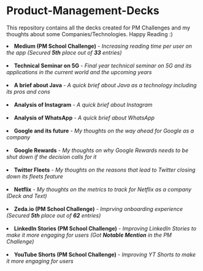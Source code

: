 # Product-Management-Decks
This repository contains all the decks created for PM Challenges and my thoughts about some Companies/Technologies. Happy Reading :)

<li><b>Medium (PM School Challenge)</b> - <i>Increasing reading time per user on the app (Secured <b>5th</b> place out of <b>33</b> entries)</i></li><br>
<li><b>Technical Seminar on 5G</b> - <i>Final year technical seminar on 5G and its applications in the current world and the upcoming years</i></li><br>
<li><b>A brief about Java</b> - <i>A quick brief about Java as a technology including its pros and cons</i></li><br>
<li><b>Analysis of Instagram</b> - <i>A quick brief about Instagram</i></li><br>
<li><b>Analysis of WhatsApp</b> - <i>A quick brief about WhatsApp</i></li><br>
<li><b>Google and its future</b> - <i>My thoughts on the way ahead for Google as a company</i></li><br>
<li><b>Google Rewards</b> - <i>My thoughts on why Google Rewards needs to be shut down if the decision calls for it</i></li><br>
<li><b>Twitter Fleets</b> - <i>My thoughts on the reasons that lead to Twitter closing down its fleets feature</i></li><br>
<li><b>Netflix</b> - <i>My thoughts on the metrics to track for Netflix as a company (Deck and Text)</i></li><br>
<li><b>Zeda.io (PM School Challenge)</b> - <i>Imprving onboarding experience (Secured <b>5th</b> place out of <b>62</b> entries)</i></li><br>
<li><b>LinkedIn Stories (PM School Challenge)</b> - <i>Improving LinkedIn Stories to make it more engaging for users (Got <b>Notable Mention</b> in the PM Challenge)</i></li><br>
<li><b>YouTube Shorts (PM School Challenge)</b> - <i>Improving YT Shorts to make it more engaging for users </i></li><br>

